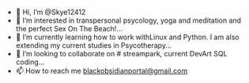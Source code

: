 - 👋 Hi, I’m @Skye12412
- 👀 I’m interested in transpersonal psycology, yoga and meditation and the perfect Sex On The Beach!...
- 🌱 I’m currently learning how to work withLinux and Python. I am also extending my current studies in Psycotherapy...
- 💞️ I’m looking to collaborate on # streampark, current DevArt SQL coding...
- 📫 How to reach me blackobsidianportal@gmail.com

<!---
Skye12412/Skye12412 is a ✨ special ✨ repository because its `README.md` (this file) appears on your GitHub profile.
You can click the Preview link to take a look at your changes.
--->
